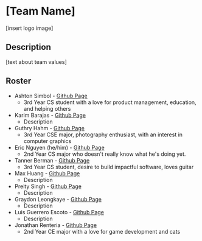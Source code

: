 # [Team Name]
[insert logo image]

## Description
[text about team values]

## Roster
* Ashton Simbol - [Github Page](https://ashsensei.github.io/User-Page/)
  * 3rd Year CS student with a love for product management, education, and helping others
* Karim Barajas - [Github Page]()
  * Description
* Guthry Hahm - [Github Page](https://guthryhahm.github.io/userPage/)
  * 3rd Year CSE major, photography enthusiast, with an interest in computer graphics
* Eric Nguyen (he/him) - [Github Page](https://github.com/nericguyen)
  * 2nd Year CS major who doesn't really know what he's doing yet.
* Tanner Berman - [Github Page](https://bermantanner.github.io/tannerberman/)
  * 3rd Year CS student, desire to build impactful software, loves guitar
* Max Huang - [Github Page]()
  * Description
* Preity Singh - [Github Page]()
  * Description
* Graydon Leongkaye - [Github Page]()
  * Description
* Luis Guerrero Escoto - [Github Page]()
  * Description
* Jonathan Renteria - [Github Page](https://j2renteriaucsd.github.io/UserPage/)
  * 2nd Year CE major with a love for game development and cats

